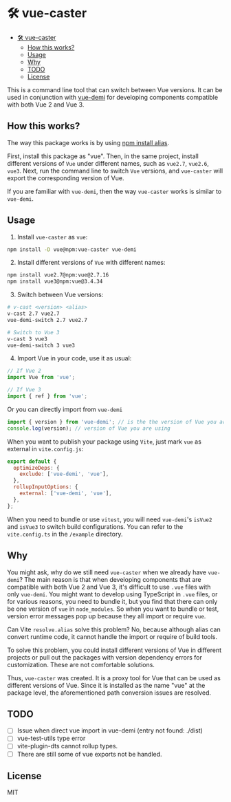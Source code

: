 # 🛠️ vue-caster
- [🛠️ vue-caster](#️-vue-caster)
  - [How this works?](#how-this-works)
  - [Usage](#usage)
  - [Why](#why)
  - [TODO](#todo)
  - [License](#license)

This is a command line tool that can switch between Vue versions. It can be used in conjunction with [vue-demi](https://github.com/vueuse/vue-demi) for developing components compatible with both Vue 2 and Vue 3.

## How this works?
The way this package works is by using [npm install alias](https://docs.npmjs.com/cli/v8/commands/npm-install). 

First, install this package as "vue". Then, in the same project, install different versions of `Vue` under different names, such as `vue2.7`, `vue2.6`, `vue3`. Next, run the command line to switch `Vue` versions, and `vue-caster` will export the corresponding version of Vue.

If you are familiar with `vue-demi`, then the way `vue-caster` works is similar to `vue-demi`.

## Usage
1. Install `vue-caster` as `vue`:

```bash
npm install -D vue@npm:vue-caster vue-demi
```

2. Install different versions of `Vue` with different names:

```bash
npm install vue2.7@npm:vue@2.7.16
npm install vue3@npm:vue@3.4.34
```

3. Switch between Vue versions:
```bash
# v-cast <version> <alias>
v-cast 2.7 vue2.7
vue-demi-switch 2.7 vue2.7

# Switch to Vue 3
v-cast 3 vue3
vue-demi-switch 3 vue3
```

4. Import Vue in your code, use it as usual:

```js
// If Vue 2
import Vue from 'vue';

// If Vue 3
import { ref } from 'vue';
```

Or you can directly import from `vue-demi`

```js
import { version } from 'vue-demi'; // is the the version of Vue you are using
console.log(version); // version of Vue you are using
```

When you want to publish your package using `Vite`, just mark `vue` as external in `vite.config.js`:

```js
export default {
  optimizeDeps: {
    exclude: ['vue-demi', 'vue'],
  },
  rollupInputOptions: {
    external: ['vue-demi', 'vue'],
  },
};
```

When you need to bundle or use `vitest`, you will need `vue-demi`'s `isVue2` and `isVue3` to switch build configurations. You can refer to the `vite.config.ts` in the `/example` directory.

## Why
You might ask, why do we still need `vue-caster` when we already have `vue-demi`? The main reason is that when developing components that are compatible with both Vue 2 and Vue 3, it's difficult to use `.vue` files with only `vue-demi`. You might want to develop using TypeScript in `.vue` files, or for various reasons, you need to bundle it, but you find that there can only be one version of `vue` in `node_modules`. So when you want to bundle or test, version error messages pop up because they all import or require `vue`.

Can Vite `resolve.alias` solve this problem? No, because although alias can convert runtime code, it cannot handle the import or require of build tools.

To solve this problem, you could install different versions of Vue in different projects or pull out the packages with version dependency errors for customization. These are not comfortable solutions.

Thus, `vue-caster` was created. It is a proxy tool for Vue that can be used as different versions of Vue. Since it is installed as the name "vue" at the package level, the aforementioned path conversion issues are resolved.

## TODO
- [ ] Issue when direct vue import in vue-demi (entry not found: ./dist)
- [ ] vue-test-utils type error
- [ ] vite-plugin-dts cannot rollup types.
- [ ] There are still some of vue exports not be handled.

## License
MIT